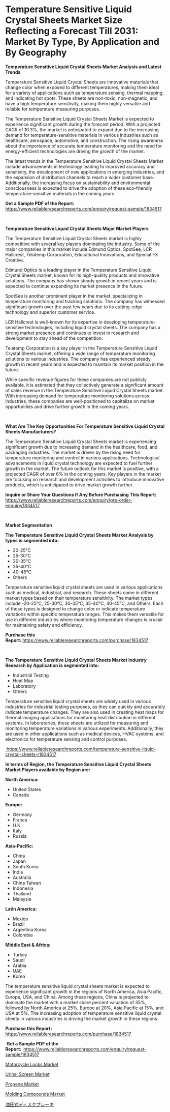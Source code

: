 <p><h1>Temperature Sensitive Liquid Crystal Sheets Market Size Reflecting a Forecast Till 2031: Market By Type, By Application and By Geography</h1></p><p><strong>Temperature Sensitive Liquid Crystal Sheets Market Analysis and Latest Trends</strong></p>
<p><p>Temperature Sensitive Liquid Crystal Sheets are innovative materials that change color when exposed to different temperatures, making them ideal for a variety of applications such as temperature sensing, thermal mapping, and indicating hot spots. These sheets are non-toxic, non-magnetic, and have a high temperature sensitivity, making them highly versatile and reliable for temperature measuring purposes.</p><p>The Temperature Sensitive Liquid Crystal Sheets Market is expected to experience significant growth during the forecast period. With a projected CAGR of 10.3%, the market is anticipated to expand due to the increasing demand for temperature-sensitive materials in various industries such as healthcare, aerospace, automotive, and construction. The rising awareness about the importance of accurate temperature monitoring and the need for energy-efficient technologies are driving the growth of the market.</p><p>The latest trends in the Temperature Sensitive Liquid Crystal Sheets Market include advancements in technology leading to improved accuracy and sensitivity, the development of new applications in emerging industries, and the expansion of distribution channels to reach a wider customer base. Additionally, the increasing focus on sustainability and environmental consciousness is expected to drive the adoption of these eco-friendly temperature-sensitive materials in the coming years.</p></p>
<p><strong>Get a Sample PDF of the Report:&nbsp;</strong> <a href="https://www.reliableresearchreports.com/enquiry/request-sample/1834517">https://www.reliableresearchreports.com/enquiry/request-sample/1834517</a></p>
<p>&nbsp;</p>
<p><strong>Temperature Sensitive Liquid Crystal Sheets Major Market Players</strong></p>
<p><p>The Temperature Sensitive Liquid Crystal Sheets market is highly competitive with several key players dominating the industry. Some of the major companies in this market include Edmund Optics, SpotSee, LCR Hallcrest, Telatemp Corporation, Educational Innovations, and Special FX Creative.</p><p>Edmund Optics is a leading player in the Temperature Sensitive Liquid Crystal Sheets market, known for its high-quality products and innovative solutions. The company has shown steady growth in recent years and is expected to continue expanding its market presence in the future.</p><p>SpotSee is another prominent player in the market, specializing in temperature monitoring and tracking solutions. The company has witnessed significant growth over the past few years due to its cutting-edge technology and superior customer service.</p><p>LCR Hallcrest is well-known for its expertise in developing temperature-sensitive technologies, including liquid crystal sheets. The company has a strong market presence and continues to invest in research and development to stay ahead of the competition.</p><p>Telatemp Corporation is a key player in the Temperature Sensitive Liquid Crystal Sheets market, offering a wide range of temperature monitoring solutions to various industries. The company has experienced steady growth in recent years and is expected to maintain its market position in the future.</p><p>While specific revenue figures for these companies are not publicly available, it is estimated that they collectively generate a significant amount of sales revenue in the Temperature Sensitive Liquid Crystal Sheets market. With increasing demand for temperature monitoring solutions across industries, these companies are well-positioned to capitalize on market opportunities and drive further growth in the coming years.</p></p>
<p>&nbsp;</p>
<p><strong>What Are The Key Opportunities For Temperature Sensitive Liquid Crystal Sheets Manufacturers?</strong></p>
<p><p>The Temperature Sensitive Liquid Crystal Sheets market is experiencing significant growth due to increasing demand in the healthcare, food, and packaging industries. The market is driven by the rising need for temperature monitoring and control in various applications. Technological advancements in liquid crystal technology are expected to fuel further growth in the market. The future outlook for this market is positive, with a projected CAGR of over 6% in the coming years. Key players in the market are focusing on research and development activities to introduce innovative products, which is anticipated to drive market growth further.</p></p>
<p><strong>Inquire or Share Your Questions If Any Before Purchasing This Report:</strong> <a href="https://www.reliableresearchreports.com/enquiry/pre-order-enquiry/1834517">https://www.reliableresearchreports.com/enquiry/pre-order-enquiry/1834517</a></p>
<p>&nbsp;</p>
<p><strong>Market Segmentation</strong></p>
<p><strong>The Temperature Sensitive Liquid Crystal Sheets Market Analysis by types is segmented into:</strong></p>
<p><ul><li>20-25°C</li><li>25-30°C</li><li>30-35°C</li><li>35-40°C</li><li>40-45°C</li><li>Others</li></ul></p>
<p><p>Temperature sensitive liquid crystal sheets are used in various applications such as medical, industrial, and research. These sheets come in different market types based on their temperature sensitivity. The market types include -20-25°C, 25-30°C, 30-35°C, 35-40°C, 40-45°C, and Others. Each of these types is designed to change color or indicate temperature variations within specific temperature ranges. This makes them versatile for use in different industries where monitoring temperature changes is crucial for maintaining safety and efficiency.</p></p>
<p><strong>Purchase this Report:&nbsp;</strong><a href="https://www.reliableresearchreports.com/purchase/1834517">https://www.reliableresearchreports.com/purchase/1834517</a></p>
<p>&nbsp;</p>
<p><strong>The Temperature Sensitive Liquid Crystal Sheets Market Industry Research by Application is segmented into:</strong></p>
<p><ul><li>Industrial Testing</li><li>Heat Map</li><li>Laboratory</li><li>Others</li></ul></p>
<p><p>Temperature sensitive liquid crystal sheets are widely used in various industries for industrial testing purposes, as they can quickly and accurately indicate temperature changes. They are also used in creating heat maps for thermal imaging applications for monitoring heat distribution in different systems. In laboratories, these sheets are utilized for measuring and monitoring temperature variations in various experiments. Additionally, they are used in other applications such as medical devices, HVAC systems, and electronics for temperature sensing and control purposes.</p></p>
<p><a href="https://www.reliableresearchreports.com/temperature-sensitive-liquid-crystal-sheets-r1834517">&nbsp;https://www.reliableresearchreports.com/temperature-sensitive-liquid-crystal-sheets-r1834517</a></p>
<p><strong>In terms of Region, the Temperature Sensitive Liquid Crystal Sheets Market Players available by Region are:</strong></p>
<p>
    <p> <strong> North America: </strong>
        <ul>
            <li>United States</li>
            <li>Canada</li>
        </ul>
        </p> 
    <p> <strong> Europe: </strong>
        <ul>
            <li>Germany</li>
            <li>France</li>
            <li>U.K.</li>
            <li>Italy</li>
            <li>Russia</li>
        </ul>
        </p> 
    <p> <strong> Asia-Pacific: </strong>
        <ul>
            <li>China</li>
            <li>Japan</li>
            <li>South Korea</li>
            <li>India</li>
            <li>Australia</li>
            <li>China Taiwan</li>
            <li>Indonesia</li>
            <li>Thailand</li>
            <li>Malaysia</li>
        </ul>
        </p> 
    <p> <strong> Latin America: </strong>
        <ul>
            <li>Mexico</li>
            <li>Brazil</li>
            <li>Argentina Korea</li>
            <li>Colombia</li>
        </ul>
        </p> 
    <p> <strong> Middle East & Africa: </strong>
        <ul>
            <li>Turkey</li>
            <li>Saudi</li>
            <li>Arabia</li>
            <li>UAE</li>
            <li>Korea</li>
        </ul>
    </p>
    </p>
<p><p>The temperature sensitive liquid crystal sheets market is expected to experience significant growth in the regions of North America, Asia Pacific, Europe, USA, and China. Among these regions, China is projected to dominate the market with a market share percent valuation of 35%, followed by North America at 25%, Europe at 20%, Asia Pacific at 15%, and USA at 5%. The increasing adoption of temperature sensitive liquid crystal sheets in various industries is driving the market growth in these regions.</p></p>
<p><strong>Purchase this Report: </strong><a href="https://www.reliableresearchreports.com/purchase/1834517">https://www.reliableresearchreports.com/purchase/1834517</a></p>
<p>&nbsp;<strong>Get a Sample PDF of the Report:&nbsp;&nbsp;</strong><a href="https://www.reliableresearchreports.com/enquiry/request-sample/1834517">https://www.reliableresearchreports.com/enquiry/request-sample/1834517</a></p>
<p><strong></strong></p>
<p><p><a href="https://www.linkedin.com/pulse/motorcycle-locks-market-outlook-industry-overview-forecast-bp0ke?trackingId=blYg7bQIiCG%2BZXR1Iptf1g%3D%3D">Motorcycle Locks Market</a></p><p><a href="https://www.linkedin.com/pulse/analyzing-urinal-screen-market-global-industry-perspective-pljhe?trackingId=bO5T55Eg4OBfHpVkxYT5Kg%3D%3D">Urinal Screen Market</a></p><p><a href="https://issuu.com/reportprime-2/docs/propene-market-size-2030.pptx">Propene Market</a></p><p><a href="https://issuu.com/reportprime-2/docs/molding-compounds-market-size-2030.pptx">Molding Compounds Market</a></p><p><a href="https://github.com/ihabdkwlxs948/Market-Research-Report-List-1/blob/main/633050836988.md">油圧式ディスクブレーキ</a></p></p>